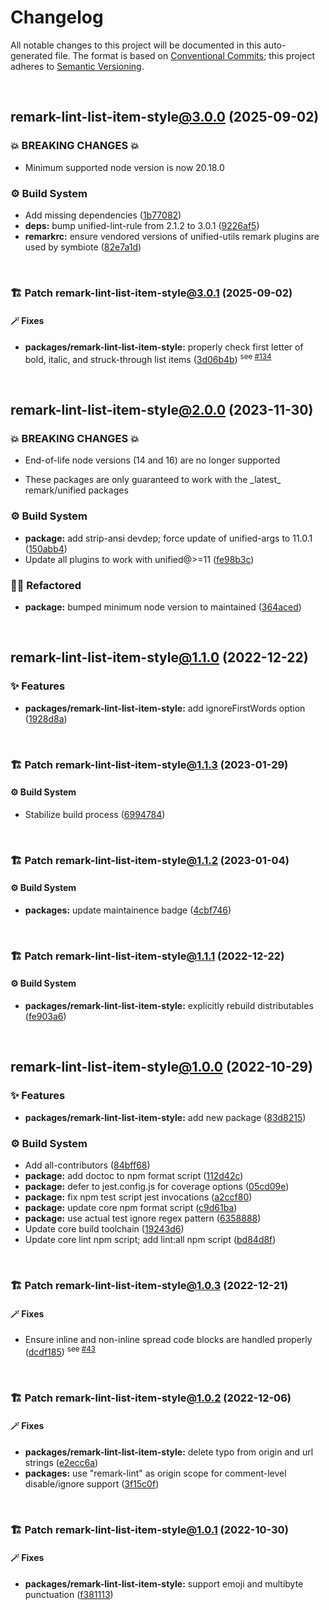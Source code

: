 # Changelog

All notable changes to this project will be documented in this auto-generated
file. The format is based on [Conventional Commits][1];
this project adheres to [Semantic Versioning][2].

<br />

## remark-lint-list-item-style[@3.0.0][3] (2025-09-02)

### 💥 BREAKING CHANGES 💥

- Minimum supported node version is now 20.18.0

### ⚙️ Build System

- Add missing dependencies ([1b77082][4])
- **deps:** bump unified-lint-rule from 2.1.2 to 3.0.1 ([9226af5][5])
- **remarkrc:** ensure vendored versions of unified-utils remark plugins are used by symbiote ([82e7a1d][6])

<br />

### 🏗️ Patch remark-lint-list-item-style[@3.0.1][7] (2025-09-02)

#### 🪄 Fixes

- **packages/remark-lint-list-item-style:** properly check first letter of bold, italic, and struck-through list items ([3d06b4b][8]) <sup>see [#134][9]</sup>

<br />

## remark-lint-list-item-style[@2.0.0][10] (2023-11-30)

### 💥 BREAKING CHANGES 💥

- End-of-life node versions (14 and 16) are no longer supported

- These packages are only guaranteed to work with the \_latest\_ remark/unified packages

### ⚙️ Build System

- **package:** add strip-ansi devdep; force update of unified-args to 11.0.1 ([150abb4][11])
- Update all plugins to work with unified@>=11 ([fe98b3c][12])

### 🧙🏿 Refactored

- **package:** bumped minimum node version to maintained ([364aced][13])

<br />

## remark-lint-list-item-style[@1.1.0][14] (2022-12-22)

### ✨ Features

- **packages/remark-lint-list-item-style:** add ignoreFirstWords option ([1928d8a][15])

<br />

### 🏗️ Patch remark-lint-list-item-style[@1.1.3][16] (2023-01-29)

#### ⚙️ Build System

- Stabilize build process ([6994784][17])

<br />

### 🏗️ Patch remark-lint-list-item-style[@1.1.2][18] (2023-01-04)

#### ⚙️ Build System

- **packages:** update maintainence badge ([4cbf746][19])

<br />

### 🏗️ Patch remark-lint-list-item-style[@1.1.1][20] (2022-12-22)

#### ⚙️ Build System

- **packages/remark-lint-list-item-style:** explicitly rebuild distributables ([fe903a6][21])

<br />

## remark-lint-list-item-style[@1.0.0][22] (2022-10-29)

### ✨ Features

- **packages/remark-lint-list-item-style:** add new package ([83d8215][23])

### ⚙️ Build System

- Add all-contributors ([84bff68][24])
- **package:** add doctoc to npm format script ([112d42c][25])
- **package:** defer to jest.config.js for coverage options ([05cd09e][26])
- **package:** fix npm test script jest invocations ([a2ccf80][27])
- **package:** update core npm format script ([c9d61ba][28])
- **package:** use actual test ignore regex pattern ([6358888][29])
- Update core build toolchain ([19243d6][30])
- Update core lint npm script; add lint:all npm script ([bd84d8f][31])

<br />

### 🏗️ Patch remark-lint-list-item-style[@1.0.3][32] (2022-12-21)

#### 🪄 Fixes

- Ensure inline and non-inline spread code blocks are handled properly ([dcdf185][33]) <sup>see [#43][34]</sup>

<br />

### 🏗️ Patch remark-lint-list-item-style[@1.0.2][35] (2022-12-06)

#### 🪄 Fixes

- **packages/remark-lint-list-item-style:** delete typo from origin and url strings ([e2ecc6a][36])
- **packages:** use "remark-lint" as origin scope for comment-level disable/ignore support ([3f15c0f][37])

<br />

### 🏗️ Patch remark-lint-list-item-style[@1.0.1][38] (2022-10-30)

#### 🪄 Fixes

- **packages/remark-lint-list-item-style:** support emoji and multibyte punctuation ([f381113][39])

[1]: https://conventionalcommits.org
[2]: https://semver.org
[3]: https://github.com/Xunnamius/unified-utils/compare/remark-lint-list-item-style@2.0.0...remark-lint-list-item-style@3.0.0
[4]: https://github.com/Xunnamius/unified-utils/commit/1b770821fdbbb69487613bf2894f4d926bbfa4ea
[5]: https://github.com/Xunnamius/unified-utils/commit/9226af564dd9642be4f9692ba9c5ad60ce6a1e5f
[6]: https://github.com/Xunnamius/unified-utils/commit/82e7a1d1fac269612b64776bc548f1dafabf37ba
[7]: https://github.com/Xunnamius/unified-utils/compare/remark-lint-list-item-style@3.0.0...remark-lint-list-item-style@3.0.1
[8]: https://github.com/Xunnamius/unified-utils/commit/3d06b4be1a0e19f307561709da80469d8f9e0c6f
[9]: https://github.com/Xunnamius/unified-utils/issues/134
[10]: https://github.com/Xunnamius/unified-utils/compare/remark-lint-list-item-style@1.1.3...remark-lint-list-item-style@2.0.0
[11]: https://github.com/Xunnamius/unified-utils/commit/150abb424fd30e84336ddf8b1f443d75a04c30a1
[12]: https://github.com/Xunnamius/unified-utils/commit/fe98b3c7f06f4356bed713d2edb7d6f7f749617b
[13]: https://github.com/Xunnamius/unified-utils/commit/364aced3f0c8d4e56df8cde24419d13f568cb68f
[14]: https://github.com/Xunnamius/unified-utils/compare/remark-lint-list-item-style@1.0.3...remark-lint-list-item-style@1.1.0
[15]: https://github.com/Xunnamius/unified-utils/commit/1928d8afe28ad5d0a187e6791614aa9879d9352b
[16]: https://github.com/Xunnamius/unified-utils/compare/remark-lint-list-item-style@1.1.2...remark-lint-list-item-style@1.1.3
[17]: https://github.com/Xunnamius/unified-utils/commit/69947844f42e618f336aeeb9af1d6c9f4ee1e82b
[18]: https://github.com/Xunnamius/unified-utils/compare/remark-lint-list-item-style@1.1.1...remark-lint-list-item-style@1.1.2
[19]: https://github.com/Xunnamius/unified-utils/commit/4cbf746b78c3bb369c3b27228ec582c3a3e47c54
[20]: https://github.com/Xunnamius/unified-utils/compare/remark-lint-list-item-style@1.1.0...remark-lint-list-item-style@1.1.1
[21]: https://github.com/Xunnamius/unified-utils/commit/fe903a6cabdd526cd0e711ce8c9ad89e87f8ba89
[22]: https://github.com/Xunnamius/unified-utils/compare/05cd09e0cf13f18fa56f6156516bcf546b1238e6...remark-lint-list-item-style@1.0.0
[23]: https://github.com/Xunnamius/unified-utils/commit/83d82154f670c3154db05f811d0b92b5b17acb26
[24]: https://github.com/Xunnamius/unified-utils/commit/84bff68339c7a742c104c0f2545fe62b28c8b473
[25]: https://github.com/Xunnamius/unified-utils/commit/112d42c6999f758ff618f4e116eb7cf38c09f77c
[26]: https://github.com/Xunnamius/unified-utils/commit/05cd09e0cf13f18fa56f6156516bcf546b1238e6
[27]: https://github.com/Xunnamius/unified-utils/commit/a2ccf801276c84e54d3fc1afaad574f78408d86f
[28]: https://github.com/Xunnamius/unified-utils/commit/c9d61bacbd52bc76b05abd3426474bf0176c3cd9
[29]: https://github.com/Xunnamius/unified-utils/commit/63588887a7377f3ee7488b19c87f1f2bf1faa811
[30]: https://github.com/Xunnamius/unified-utils/commit/19243d623ba14cfd629c5e4632e6a75de508592b
[31]: https://github.com/Xunnamius/unified-utils/commit/bd84d8fc1fb5c4d1828a16a47214a6730f34899a
[32]: https://github.com/Xunnamius/unified-utils/compare/remark-lint-list-item-style@1.0.2...remark-lint-list-item-style@1.0.3
[33]: https://github.com/Xunnamius/unified-utils/commit/dcdf185081bc06d57c69be79f8d5c70e58b9104a
[34]: https://github.com/Xunnamius/unified-utils/issues/43
[35]: https://github.com/Xunnamius/unified-utils/compare/remark-lint-list-item-style@1.0.1...remark-lint-list-item-style@1.0.2
[36]: https://github.com/Xunnamius/unified-utils/commit/e2ecc6ad901c37c60a4e2a433d5d5ce974622d06
[37]: https://github.com/Xunnamius/unified-utils/commit/3f15c0fb647157848e323f66cd56eaf74e590141
[38]: https://github.com/Xunnamius/unified-utils/compare/remark-lint-list-item-style@1.0.0...remark-lint-list-item-style@1.0.1
[39]: https://github.com/Xunnamius/unified-utils/commit/f381113996184a45c1795b620189f6c6c2c4cd89
